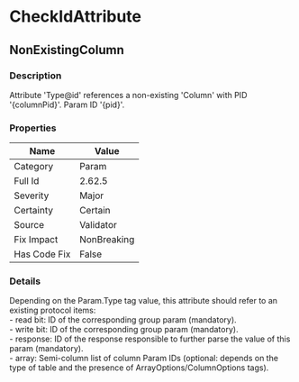 ﻿---  
uid: Validator_2_62_5  
---

# CheckIdAttribute

## NonExistingColumn

### Description

Attribute 'Type@id' references a non\-existing 'Column' with PID '{columnPid}'. Param ID '{pid}'.

### Properties

| Name         | Value       |
| ------------ | ----------- |
| Category     | Param       |
| Full Id      | 2.62.5      |
| Severity     | Major       |
| Certainty    | Certain     |
| Source       | Validator   |
| Fix Impact   | NonBreaking |
| Has Code Fix | False       |

### Details

Depending on the Param.Type tag value, this attribute should refer to an existing protocol items:  
\- read bit: ID of the corresponding group param (mandatory).  
\- write bit: ID of the corresponding group param (mandatory).  
\- response: ID of the response responsible to further parse the value of this param (mandatory).  
\- array: Semi\-column list of column Param IDs (optional: depends on the type of table and the presence of ArrayOptions\/ColumnOptions tags).
